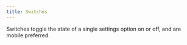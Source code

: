 ```yaml
---
title: Switches
---
```


Switches toggle the state of a single settings option on or off, and are mobile preferred.

